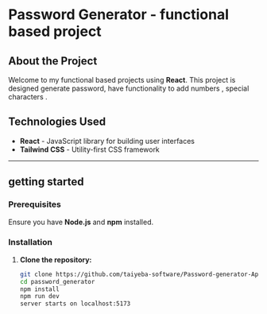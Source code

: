 # Password Generator - functional based project


## About the Project
Welcome to my functional based projects using **React**. This project is designed generate password, have functionality to add numbers , special characters .   


## Technologies Used

- **React** - JavaScript library for building user interfaces
- **Tailwind CSS** - Utility-first CSS framework

---
## getting started
### Prerequisites

Ensure you have **Node.js** and **npm** installed.

### Installation

1. **Clone the repository:**
   ```bash
   git clone https://github.com/taiyeba-software/Password-generator-App
   cd password_generator
   npm install
   npm run dev
   server starts on localhost:5173

